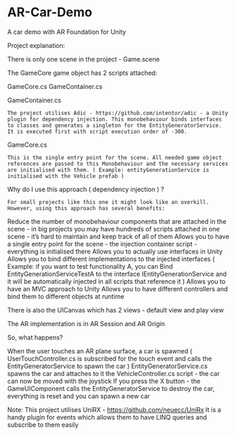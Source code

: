 # AR-Car-Demo
A car demo with AR Foundation for Unity


Project explanation:

There is only one scene in the project - Game.scene

The GameCore game object has 2 scripts attached:

GameCore.cs 
GameContainer.cs

GameContainer.cs

	The project utilises Adic - https://github.com/intentor/adic - a Unity plugin for dependency injection. This monobehaviour binds interfaces to classes and generates a singleton for the EntityGeneratorService.
	It is executed first with script execution order of -300.

GameCore.cs
	
	This is the single entry point for the scene. All needed game object references are passed to this Monobehaviour and the necessary services are initialised with them. ( Example: entityGenerationService is initialised with the Vehicle prefab )

Why do I use this approach ( dependency injection ) ?

	For small projects like this one it might look like an overkill. However, using this approach has several benefits:
Reduce the number of monobehaviour components that are attached in the scene - in big projects you may have hundreds of scripts attached in one scene - it’s hard to maintain and keep track of all of them
Allows you to have a single entry point for the scene - the injection container script - everything is initialised there
Allows you to actually use interfaces in Unity
Allows you to bind different implementations to the injected interfaces ( Example: if you want to test functionality A, you can Bind EntityGenerationServiceTestA to the interface IEntityGenerationService and it will be automatically injected in all scripts that reference it )
Allows you to have an MVC approach to Unity
Allows you to have different controllers and bind them to different objects at runtime

There is also the UICanvas which has 2 views - default view and play view

The AR implementation is in AR Session and AR Origin

So, what happens?

When the user touches an AR plane surface, a car is spawned ( UserTouchController.cs is subscribed for the touch event and calls the EntityGeneratorService to spawn the car )
EntityGeneratorService.cs spawns the car and attaches to it the VehicleController.cs script - the car can now be moved with the joystick
If you press the X button - the GameUIComponent calls the EntityGeneratorService to destroy the car, everything is reset and you can spawn a new car



Note: This project utilises UniRX - https://github.com/neuecc/UniRx
It is a handy plugin for events which allows them to have LINQ queries and subscribe to them easily
